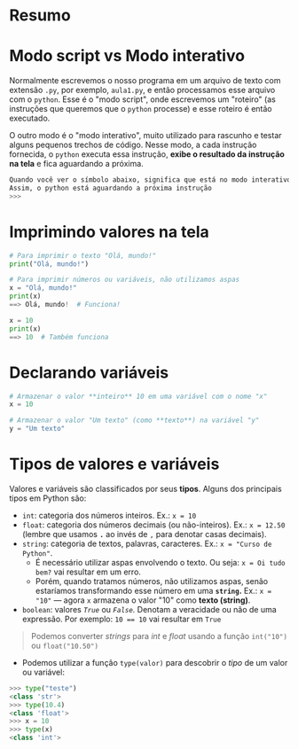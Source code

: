 # Resumo

# Modo script vs Modo interativo

Normalmente escrevemos o nosso programa em um arquivo de texto com extensão `.py`, por exemplo, `aula1.py`, e então processamos esse arquivo com o `python`. Esse é o "modo script", onde escrevemos um "roteiro" (as instruções que queremos que o `python` processe) e esse roteiro é então executado.

O outro modo é o "modo interativo", muito utilizado para rascunho e testar alguns pequenos trechos de código. Nesse modo, a cada instrução fornecida, o  `python` executa essa instrução, **exibe o resultado da instrução na tela** e fica aguardando a próxima.

```python
Quando você ver o símbolo abaixo, significa que está no modo interativo
Assim, o python está aguardando a próxima instrução
>>> 
```

# Imprimindo valores na tela

```python
# Para imprimir o texto "Olá, mundo!"
print("Olá, mundo!")

# Para imprimir números ou variáveis, não utilizamos aspas
x = "Olá, mundo!"
print(x)
==> Olá, mundo!  # Funciona!

x = 10
print(x)
==> 10  # Também funciona
```

# Declarando variáveis

```python
# Armazenar o valor **inteiro** 10 em uma variável com o nome "x"
x = 10

# Armazenar o valor "Um texto" (como **texto**) na variável "y"
y = "Um texto" 
```

# Tipos de valores e variáveis

Valores e variáveis são classificados por seus **tipos**. Alguns dos principais tipos em Python são:

- `int`: categoria dos números inteiros. Ex.: `x = 10`
- `float`: categoria dos números decimais (ou não-inteiros). Ex.: `x = 12.50` (lembre que usamos **`.`** ao invés de `,` para denotar casas decimais).
- `string`: categoria de textos, palavras, caracteres. Ex.: `x = "Curso de Python"`.
    - É necessário utilizar aspas envolvendo o texto. Ou seja: `x = Oi tudo bem?` vai resultar em um erro.
    - Porém, quando tratamos números, não utilizamos aspas, senão estaríamos transformando esse número em uma **`string`.** Ex.: `x = "10"` — agora `x` armazena o valor "10" como **texto (string)**.
- `boolean`: valores *`True`* ou *`False`.* Denotam a veracidade ou não de uma expressão. Por exemplo: `10 == 10` vai resultar em `True`

> Podemos converter *strings* para *int* e *float* usando a função `int("10")` ou `float("10.50")`
> 
- Podemos utilizar a função `type(valor)` para descobrir o *tipo* de um valor ou variável:

```python
>>> type("teste")
<class 'str'>
>>> type(10.4)
<class 'float'>
>>> x = 10
>>> type(x)
<class 'int'>
```